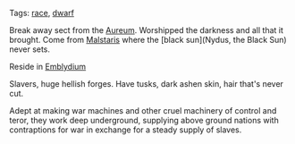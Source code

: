 Tags: [race](Races), [dwarf](Dwarves)

Break away sect from the [Aureum](Aureum). Worshipped the darkness and all that it brought. Come from [Malstaris](Malstaris) where the [black sun](Nydus, the Black Sun) never sets.

Reside in [Emblydium](Emblydium)

Slavers, huge hellish forges. Have tusks, dark ashen skin, hair that's never cut.

Adept at making war machines and other cruel machinery of control and teror, they work deep underground, supplying above ground nations with contraptions for war in exchange for a steady supply of slaves.